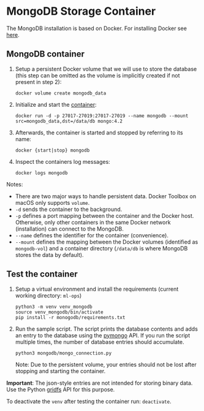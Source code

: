# MongoDB Storage Container

The MongoDB installation is based on Docker. For installing Docker see [here](../README.md).


## MongoDB container

1. Setup a persistent Docker volume that  we will use to store the database (this step can be omitted as the volume is implicitly created if not present in step 2):
   ```
   docker volume create mongodb_data
   ```
2. Initialize and start the [container](https://hub.docker.com/_/mongo):
   ```
   docker run -d -p 27017-27019:27017-27019 --name mongodb --mount src=mongodb_data,dst=/data/db mongo:4.2
   ```
 3. Afterwards, the container is started and stopped by referring to its name:
    ```
    docker {start|stop} mongodb
    ```
 4. Inspect the containers log messages:
    ```
    docker logs mongodb
    ```

Notes:

 - There are two major ways to handle persistent data. Docker Toolbox on macOS only supports `volume`.
 - `-d` sends the container to the background.
 - `-p` defines a port mapping between the container and the Docker host. Otherwise, only other containers in the same Docker network (installation) can connect to the MongoDB.
 - `--name` defines the identifier for the container (convenience).
 - `--mount` defines the mapping between the Docker volumes (identified as `mongodb-vol`) and a container directory (`/data/db` is where MongoDB stores the data by default).   

 ## Test the container

 1. Setup a virtual environment and install the requirements (current working directory: `ml-ops`)
    ```
    python3 -m venv venv_mongodb
    source venv_mongodb/bin/activate
    pip install -r monogodb/requirements.txt
    ```
2. Run the sample script. The script prints the database contents and adds an entry to the database using the [pymongo](https://api.mongodb.com/python/current/tutorial.html) API. If you run the script multiple times, the number of database entries should accumulate.
    ```
    python3 mongodb/mongo_connection.py
    ```
    Note: Due to the persistent volume, your entries should not be lost after stopping and starting the container.

**Important**: The json-style entries are not intended for storing binary data. Use the Python [gridfs](https://api.mongodb.com/python/current/api/gridfs/index.html#module-gridfs) API for this purpose.

To deactivate the `venv` after testing the container run: `deactivate`.